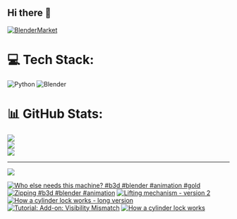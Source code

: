 ## Hi there 👋

<!--
**luckychris/luckychris** is a ✨ _special_ ✨ repository because its `README.md` (this file) appears on your GitHub profile.

Here are some ideas to get you started:

- 🔭 I’m currently working on ...
- 🌱 I’m currently learning ...
- 👯 I’m looking to collaborate on ...
- 🤔 I’m looking for help with ...
- 💬 Ask me about ...
- 📫 How to reach me: https://www.instagram.com/blender.fun/
- 😄 Pronouns: ...
- ⚡ Fun fact: ...
-->


[![BlenderMarket](https://assets.superhivemarket.com/site_assets/blendermarketlogo.png)](https://blendermarket.com/creators/blenderfun)

# 💻 Tech Stack:
![Python](https://img.shields.io/badge/python-3670A0?style=for-the-badge&logo=python&logoColor=ffdd54) ![Blender](https://img.shields.io/badge/blender-%23F5792A.svg?style=for-the-badge&logo=blender&logoColor=white)
# 📊 GitHub Stats:
![](https://github-readme-stats.vercel.app/api?username=luckychris&theme=great-gatsby&hide_border=false&include_all_commits=false&count_private=false)<br/>
![](https://github-readme-streak-stats.herokuapp.com/?user=luckychris&theme=great-gatsby&hide_border=false)<br/>
![](https://github-readme-stats.vercel.app/api/top-langs/?username=luckychris&theme=great-gatsby&hide_border=false&include_all_commits=false&count_private=false&layout=compact)

---
[![](https://visitcount.itsvg.in/api?id=luckychris&icon=0&color=0)](https://visitcount.itsvg.in)

<!-- Proudly created with GPRM ( https://gprm.itsvg.in ) -->

<!-- BEGIN YOUTUBE-CARDS -->
[![Who else needs this machine? #b3d #blender #animation #gold](https://ytcards.demolab.com/?id=lIy1Wp_9C-g&title=Who+else+needs+this+machine%3F+%23b3d+%23blender+%23animation+%23gold&lang=en&timestamp=1759405706&background_color=%230d1117&title_color=%23ffffff&stats_color=%23dedede&max_title_lines=1&width=250&border_radius=5 "Who else needs this machine? #b3d #blender #animation #gold")](https://www.youtube.com/watch?v=lIy1Wp_9C-g)
[![Zipping  #b3d #blender #animation](https://ytcards.demolab.com/?id=ureYYPnX_tk&title=Zipping++%23b3d+%23blender+%23animation&lang=en&timestamp=1759124277&background_color=%230d1117&title_color=%23ffffff&stats_color=%23dedede&max_title_lines=1&width=250&border_radius=5 "Zipping  #b3d #blender #animation")](https://www.youtube.com/shorts/ureYYPnX_tk)
[![Lifting mechanism - version 2](https://ytcards.demolab.com/?id=43yIfNF1Z78&title=Lifting+mechanism+-+version+2&lang=en&timestamp=1759049062&background_color=%230d1117&title_color=%23ffffff&stats_color=%23dedede&max_title_lines=1&width=250&border_radius=5 "Lifting mechanism - version 2")](https://www.youtube.com/shorts/43yIfNF1Z78)
[![How a cylinder lock works - long version](https://ytcards.demolab.com/?id=oj_naFugdoo&title=How+a+cylinder+lock+works+-+long+version&lang=en&timestamp=1758894109&background_color=%230d1117&title_color=%23ffffff&stats_color=%23dedede&max_title_lines=1&width=250&border_radius=5 "How a cylinder lock works - long version")](https://www.youtube.com/watch?v=oj_naFugdoo)
[![Tutorial: Add-on: Visibility Mismatch](https://ytcards.demolab.com/?id=6WCf3LgWr1g&title=Tutorial%3A+Add-on%3A+Visibility+Mismatch&lang=en&timestamp=1758710542&background_color=%230d1117&title_color=%23ffffff&stats_color=%23dedede&max_title_lines=1&width=250&border_radius=5 "Tutorial: Add-on: Visibility Mismatch")](https://www.youtube.com/watch?v=6WCf3LgWr1g)
[![How a cylinder lock works](https://ytcards.demolab.com/?id=M3JFzaVzKSQ&title=How+a+cylinder+lock+works&lang=en&timestamp=1758534473&background_color=%230d1117&title_color=%23ffffff&stats_color=%23dedede&max_title_lines=1&width=250&border_radius=5 "How a cylinder lock works")](https://www.youtube.com/watch?v=M3JFzaVzKSQ)
<!-- END YOUTUBE-CARDS -->

